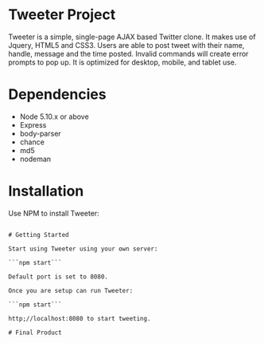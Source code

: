 # Tweeter Project

Tweeter is a simple, single-page AJAX based Twitter clone. It makes use of Jquery, HTML5 and CSS3.
Users are able to post tweet with their name, handle, message and the time posted. Invalid commands will create error prompts to pop up. It is optimized for desktop, mobile, and tablet use.

# Dependencies

- Node 5.10.x or above
- Express
- body-parser
- chance
- md5
- nodeman

# Installation

Use NPM to install Tweeter:

```npm install'''

# Getting Started

Start using Tweeter using your own server:

```npm start```

Default port is set to 8080.

Once you are setup can run Tweeter:

```npm start```

http;//localhost:8080 to start tweeting.

# Final Product
